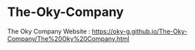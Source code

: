 # The-Oky-Company
The Oky Company
Website : https://oky-g.github.io/The-Oky-Company/The%20Oky%20Company.html
